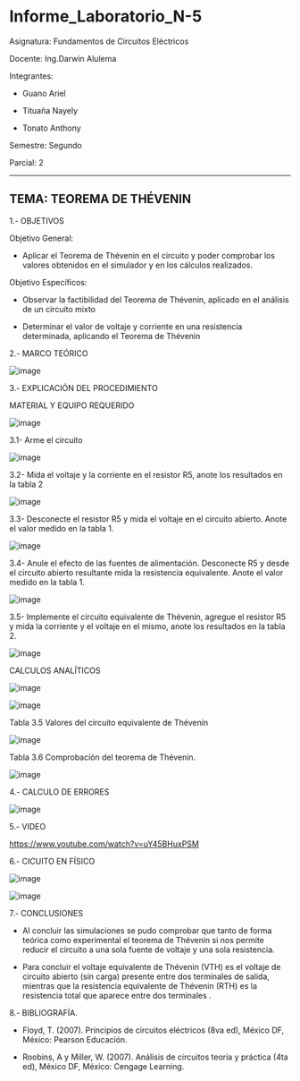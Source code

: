 # Informe_Laboratorio_N-5

Asignatura: Fundamentos de Circuitos Eléctricos

Docente: Ing.Darwin Alulema

Integrantes:

* Guano Ariel

* Tituaña Nayely 

* Tonato Anthony 

Semestre: Segundo

Parcial: 2

-------------------------------------------------------------
TEMA: TEOREMA DE THÉVENIN
-------------------------------------------------------------

1.- OBJETIVOS 

Objetivo General:

* Aplicar el Teorema de Thévenin en el circuito y poder comprobar los valores obtenidos en el simulador y en los cálculos realizados.

Objetivo Específicos:

* Observar la factibilidad del Teorema de Thévenin, aplicado en el análisis de un circuito mixto

* Determinar el valor de voltaje y corriente en una resistencia determinada, aplicando el Teorema de Thévenin

2.- MARCO TEÓRICO

![image](https://user-images.githubusercontent.com/105722861/177248242-34742b24-ec1a-464e-a122-c9f8a8577d3b.png)

3.- EXPLICACIÓN DEL PROCEDIMIENTO

MATERIAL Y EQUIPO REQUERIDO

![image](https://user-images.githubusercontent.com/105722861/177644465-24ea1586-c2c5-40c2-ad53-f7b4ae0f59a3.png)

3.1- Arme el circuito 

![image](https://user-images.githubusercontent.com/105722861/177644829-3340ca72-093e-4699-95a0-34d091d70c6b.png)

3.2- Mida el voltaje y la corriente en el resistor R5, anote los resultados en la tabla 2

![image](https://user-images.githubusercontent.com/105722861/177661624-86627b5e-19ab-473c-bea8-4067647a3629.png)

3.3- Desconecte el resistor R5 y mida el voltaje en el circuito abierto. Anote el valor medido en la tabla 1.

![image](https://user-images.githubusercontent.com/105722861/177661660-e24d0ada-0f14-4752-86b3-36a82f280365.png)

3.4- Anule el efecto de las fuentes de alimentación. Desconecte R5 y desde el circuito abierto resultante mida la resistencia equivalente. Anote el valor medido en la tabla 1.

![image](https://user-images.githubusercontent.com/105722861/177661709-bc49f086-4a56-49b4-8cdd-85ee027448a7.png)

3.5- Implemente el circuito equivalente de Thévenin, agregue el resistor R5 y mida la corriente y el voltaje en el mismo, anote los resultados en la tabla 2.

![image](https://user-images.githubusercontent.com/105722861/177661753-4e34f4a7-0c9f-4f2b-a9ed-3c8b2acb35eb.png)

CALCULOS ANALÍTICOS

![image](https://user-images.githubusercontent.com/105722861/177687593-7348e3ec-5a8d-465d-ad7c-f176c0fc03a7.png)

![image](https://user-images.githubusercontent.com/105722861/177687696-5042ec86-914e-45f5-a2b8-6666386bba2c.png)

Tabla 3.5 Valores del circuito equivalente de Thévenin

![image](https://user-images.githubusercontent.com/105722861/177662598-6d12afca-d4e6-49ff-8823-ee0400db2efd.png)

Tabla 3.6 Comprobación del teorema de Thévenin.

![image](https://user-images.githubusercontent.com/105722861/177662680-bf5cc861-3ed7-4acf-8c77-015f603d8a49.png)

4.- CALCULO DE ERRORES

![image](https://user-images.githubusercontent.com/105722861/177687657-5d4f41e2-998d-4d2b-beff-b9af6fb830e2.png)

5.- VIDEO

https://www.youtube.com/watch?v=uY45BHuxPSM

6.- CICUITO EN FÍSICO 

![image](https://user-images.githubusercontent.com/105722861/177773334-948b9a40-9686-4934-b4b8-79e61ec184d2.png)

![image](https://user-images.githubusercontent.com/105722861/177773417-11e9729f-dcc3-41da-b8d1-ca872f16d943.png)

7.- CONCLUSIONES

* Al concluir las simulaciones se pudo comprobar que tanto de forma teórica como experimental el teorema de Thévenin si nos permite reducir el circuito a una sola fuente de voltaje y una sola resistencia.

* Para concluir el voltaje equivalente de Thévenin (VTH) es el voltaje de circuito abierto (sin carga) presente entre dos terminales de salida, mientras que la resistencia equivalente de Thévenin (RTH) es la resistencia total que aparece entre dos terminales .

8.- BIBLIOGRAFÍA.

* Floyd, T. (2007). Principios de circuitos eléctricos (8va ed), México DF, México: Pearson Educación.

* Roobins, A y Miller, W. (2007). Análisis de circuitos teoría y práctica (4ta ed), México DF, México: Cengage Learning.


